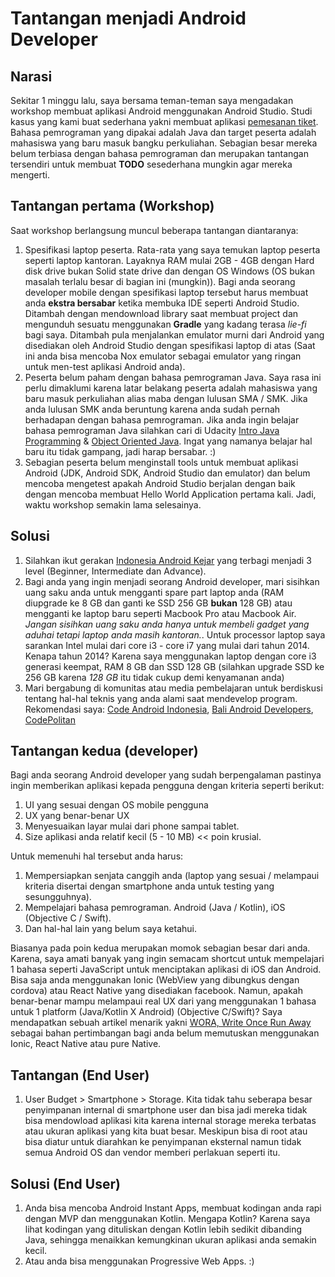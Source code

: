 # Tantangan menjadi Android Developer

## Narasi
Sekitar 1 minggu lalu, saya bersama teman-teman saya mengadakan workshop membuat aplikasi Android menggunakan Android Studio. Studi kasus yang kami buat sederhana yakni membuat aplikasi [pemesanan tiket](https://github.com/wdharmana/CinemaTix). Bahasa pemrograman yang dipakai adalah Java dan target peserta adalah mahasiswa yang baru masuk bangku perkuliahan. Sebagian besar mereka belum terbiasa dengan bahasa pemrograman dan merupakan tantangan tersendiri untuk membuat **TODO** sesederhana mungkin agar mereka mengerti.

## Tantangan pertama (Workshop)
Saat workshop berlangsung muncul beberapa tantangan diantaranya:
1. Spesifikasi laptop peserta. Rata-rata yang saya temukan laptop peserta seperti laptop kantoran. Layaknya RAM mulai 2GB - 4GB dengan Hard disk drive bukan Solid state drive dan dengan OS Windows (OS bukan masalah terlalu besar di bagian ini (mungkin)). Bagi anda seorang developer mobile dengan spesifikasi laptop tersebut harus membuat anda **ekstra bersabar** ketika membuka IDE seperti Android Studio. Ditambah dengan mendownload library saat membuat project dan mengunduh sesuatu menggunakan **Gradle** yang kadang terasa *lie-fi* bagi saya. Ditambah pula menjalankan emulator murni dari Android yang disediakan oleh Android Studio dengan spesifikasi laptop di atas (Saat ini anda bisa mencoba Nox emulator sebagai emulator yang ringan untuk men-test aplikasi Android anda).
2. Peserta belum paham dengan bahasa pemrograman Java. Saya rasa ini perlu dimaklumi karena latar belakang peserta adalah mahasiswa yang baru masuk perkuliahan alias maba dengan lulusan SMA / SMK. Jika anda lulusan SMK anda beruntung karena anda sudah pernah berhadapan dengan bahasa pemrograman.
Jika anda ingin belajar bahasa pemrograman Java silahkan cari di Udacity [Intro Java Programming](https://classroom.udacity.com/courses/ud282) & [Object Oriented Java](https://classroom.udacity.com/courses/ud283). Ingat yang namanya belajar hal baru itu tidak gampang, jadi harap bersabar. :)
3. Sebagian peserta belum menginstall tools untuk membuat aplikasi Android (JDK, Android SDK, Android Studio dan emulator) dan belum mencoba mengetest apakah Android Studio berjalan dengan baik dengan mencoba membuat Hello World Application pertama kali. Jadi, waktu workshop semakin lama selesainya.

## Solusi
1. Silahkan ikut gerakan [Indonesia Android Kejar](https://events.withgoogle.com/indonesia-android-kejar/) yang terbagi menjadi 3 level (Beginner, Intermediate dan Advance). 
2. Bagi anda yang ingin menjadi seorang Android developer, mari sisihkan uang saku anda untuk mengganti spare part laptop anda (RAM diupgrade ke 8 GB dan ganti ke SSD 256 GB **bukan** 128 GB) atau mengganti ke laptop baru seperti Macbook Pro atau Macbook Air. *Jangan sisihkan uang saku anda hanya untuk membeli gadget yang aduhai tetapi laptop anda masih kantoran.*. Untuk processor laptop saya sarankan Intel mulai dari core i3 - core i7 yang mulai dari tahun 2014. Kenapa tahun 2014? Karena saya menggunakan laptop dengan core i3 generasi keempat, RAM 8 GB dan SSD 128 GB (silahkan upgrade SSD ke 256 GB karena *128 GB* itu tidak cukup demi kenyamanan anda)
3. Mari bergabung di komunitas atau media pembelajaran untuk berdiskusi tentang hal-hal teknis yang anda alami saat mendevelop program. Rekomendasi saya: [Code Android Indonesia](https://web.facebook.com/groups/codeandroidin), [Bali Android Developers](https://web.facebook.com/groups/331528353933101),
[CodePolitan](https://www.codepolitan.com/) 

## Tantangan kedua (developer)
Bagi anda seorang Android developer yang sudah berpengalaman pastinya ingin memberikan aplikasi kepada pengguna dengan kriteria seperti berikut:
1. UI yang sesuai dengan OS mobile pengguna
2. UX yang benar-benar UX
3. Menyesuaikan layar mulai dari phone sampai tablet.
4. Size aplikasi anda relatif kecil (5 - 10 MB) << poin krusial.

Untuk memenuhi hal tersebut anda harus:
1. Mempersiapkan senjata canggih anda (laptop yang sesuai / melampaui kriteria disertai dengan smartphone anda untuk testing yang sesungguhnya).
2. Mempelajari bahasa pemrograman. Android (Java / Kotlin), iOS (Objective C / Swift).
3. Dan hal-hal lain yang belum saya ketahui.

Biasanya pada poin kedua merupakan momok sebagian besar dari anda. Karena, saya amati banyak yang ingin semacam shortcut untuk mempelajari 1 bahasa seperti JavaScript untuk menciptakan aplikasi di iOS dan Android. Bisa saja anda menggunakan Ionic (WebView yang dibungkus dengan cordova) atau React Native yang disediakan facebook. Namun, apakah benar-benar mampu melampaui real UX dari yang menggunakan 1 bahasa untuk 1 platform (Java/Kotlin X Android) (Objective C/Swift)? Saya mendapatkan sebuah artikel menarik yakni [WORA, Write Once Run Away](https://android.jlelse.eu/why-we-are-not-cross-platform-developers-fd7ef70e976d) sebagai bahan pertimbangan bagi anda belum memutuskan menggunakan Ionic, React Native atau pure Native.

## Tantangan (End User)
1. User Budget > Smartphone > Storage. Kita tidak tahu seberapa besar penyimpanan internal di smartphone user dan bisa jadi mereka tidak bisa mendowload aplikasi kita karena internal storage mereka terbatas atau ukuran aplikasi yang kita buat besar. Meskipun bisa di root atau bisa diatur untuk diarahkan ke penyimpanan eksternal namun tidak semua Android OS dan vendor memberi perlakuan seperti itu.

## Solusi (End User)
1. Anda bisa mencoba Android Instant Apps, membuat kodingan anda rapi dengan MVP dan menggunakan Kotlin. Mengapa Kotlin? Karena saya lihat kodingan yang dituliskan dengan Kotlin lebih sedikit dibanding Java, sehingga menaikkan kemungkinan ukuran aplikasi anda semakin kecil.
2. Atau anda bisa menggunakan Progressive Web Apps. :)